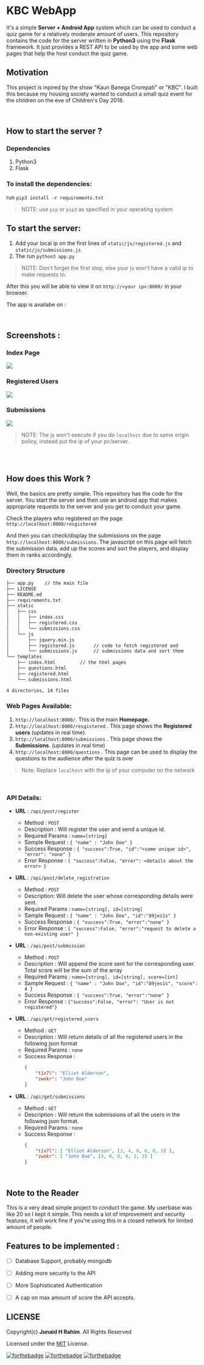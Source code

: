 # KBC WebApp

It's a simple **Server + Android App** system which can be used to conduct a quiz game for a relatively
moderate amount of users. This repository contains the code for the server written in **Python3** using the
**Flask** framework. It just provides a REST API to be used by the app and some web pages that help the host
conduct the quiz game.

## Motivation 

This project is inpired by the show "Kaun Banega Crorepati" or "KBC". I built this because my housing society wanted
to conduct a small quiz event for the children on the eve of Children's Day 2018.

<br>

## How to start the server ?

### Dependencies 

1. Python3
2. Flask

### To install the dependencies:
 
run `pip3 install -r requirements.txt`
> NOTE: use `pip` or `pip3` as specified in your operating system


## To start the server:
1. Add your local ip on the first lines of `static/js/registered.js` and `static/js/submissions.js`
2. The run `python3 app.py`

> NOTE: Don't forget the first step, else your js won't have a valid ip to make requests to.

After this you will be able to view it on `http://<your ip>:8000/` in your browser.

The app is availabe on : 

<br>

## Screenshots : 

### Index Page
![](screenshots/index.png) <br>

### Registered Users
![](screenshots/registered.png) <br>

### Submissions
![](screenshots/submissions.png) 


> NOTE: The js won't execute if you do `localhost` due to same origin policy, instead put the ip of your pc/server.

<br><br>

## How does this Work ?

Well, the basics are pretty simple. This repository has the code for the server. You start the server
and then use an android app that makes appropriate requests to the server and you get to conduct your game.

Check the players who registered on the page `http://localhost:8000/resgistered`

And then you can check/display the submissions on the page `http://localhost:8000/submissions`. The javascript
on this page will fetch the submission data, add up the scores and sort the players, and display them in ranks
accordingly.

### Directory Structure

```bash
├── app.py    // the main file
├── LICENSE
├── README.md
├── requirements.txt
├── static
│   ├── css
│   │   ├── index.css
│   │   ├── registered.css
│   │   └── submissions.css
│   └── js
│       ├── jquery.min.js
│       ├── registered.js       // code to fetch registered and
│       └── submissions.js      // submissions data and sort them
└── templates
    ├── index.html         // the html pages
    ├── questions.html
    ├── registered.html
    └── submissions.html

4 directories, 14 files
```

### Web Pages Available:

1. `http://localhost:8000/`. This is the main **Homepage.**
2. `http://localhost:8000/resgistered` . This page shows the **Registered users** (updates in real time).
3. `http://localhost:8000/submissions` . This page shows the **Submissions**. (updates in real time)
4. `http://localhost:8000/questions` . This page can be used to display the questions to the audience after the quiz is over

> Note: Replace `localhost` with the ip of your computer on the network

<br>

### API Details:

* **URL** : `/api/post/register`

    * Method : `POST`
    * Description : Will register the user and send a unique id.
    * Required Params : `name=[string]`
    * Sample Request : `{ "name" : "John Doe" }`
    * Success Response : `{ "success":True, "id":"<some unique id>", "error": "none" }`
    * Error Response : `{ "success":False, "error": <details about the error> }`

* **URL** : `/api/post/delete_registration`

    * Method : `POST`
    * Description: Will delete the user whose corresponding details were sent.
    * Required Params : `name=[string], id=[string]`
    * Sample Request : `{ "name" : "John Doe", "id":"89jes1s" }`
    * Success Response : `{ "success":True, "error":"none" }`
    * Error Response : `{ "success":False, "error":"request to delete a non-existing user" }`


* **URL** : `/api/post/submission`

    * Method : `POST`
    * Description : Will append the score sent for the corresponding user. Total score will be the sum of the array
    * Required Params : `name=[string], id=[string], score=[int]`
    * Sample Request : `{ "name" : "John Doe", "id":"89jes1s", "score": 4 }`
    * Success Response : `{ "success":True, "error":"none" }`
    * Error Response : `{"success":False, "error": "User is not registered"}`

* **URL** : `/api/get/registered_users`

    * Method : `GET`
    * Description : Will return details of all the registered users in the following json format
    * Required Params : `none`
    * Success Response : 
        ```json
        {
            "t1x7l": "Elliot Alderson",
            "zwokr": "John Doe"
        }
        ```

* **URL** : `/api/get/submissions`

    * Method : `GET`
    * Description : Will return the submissions of all the users in the following json format.
    * Required Params : `none`
    * Success Response : 
        ```json
        {   
            "t1x7l": [ "Elliot Alderson", [3, 4, 0, 0, 0, 5] ],
            "zwokr": [ "John Doe", [4, 0, 0, 0, 2, 3] ]
        }
        ```

<br>

## Note to the Reader

This is a very dead simple project to conduct the game. My userbase was like 20 so I kept it simple. This needs a lot of improvement and security features, it will work fine if you're using this in a closed network for 
limited amount of people.

## Features to be implemented :

- [ ] Database Support, probably mongodb
- [ ] Adding more security to the API
- [ ] More Sophisticated Authentication
- [ ] A cap on max amount of score the API accepts.


## LICENSE

Copyright(c) **Junaid H Rahim**. All Rights Reserved

Licensed under the [MIT](LICENSE) License.

[![forthebadge](https://forthebadge.com/images/badges/built-with-love.svg)](https://forthebadge.com)
[![forthebadge](https://forthebadge.com/images/badges/made-with-python.svg)](https://forthebadge.com)
[![forthebadge](https://forthebadge.com/images/badges/for-you.svg)](https://forthebadge.com)

